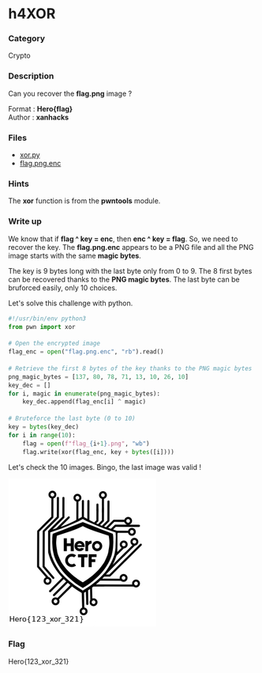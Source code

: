 # h4XOR

### Category

Crypto

### Description

Can you recover the **flag.png** image ?

Format : **Hero{flag}**<br>
Author : **xanhacks**

### Files

- [xor.py](xor.py)
- [flag.png.enc](flag.png.enc)

### Hints

The **xor** function is from the **pwntools** module.

### Write up

We know that if **flag ^ key = enc**, then **enc ^ key = flag**. So, we need to recover the key.
The **flag.png.enc** appears to be a PNG file and all the PNG image starts with the same **magic bytes**.

The key is 9 bytes long with the last byte only from 0 to 9. The 8 first bytes can be recovered thanks to the **PNG magic bytes**.
The last byte can be bruforced easily, only 10 choices.

Let's solve this challenge with python.

```python
#!/usr/bin/env python3
from pwn import xor

# Open the encrypted image
flag_enc = open("flag.png.enc", "rb").read()

# Retrieve the first 8 bytes of the key thanks to the PNG magic bytes
png_magic_bytes = [137, 80, 78, 71, 13, 10, 26, 10]
key_dec = []
for i, magic in enumerate(png_magic_bytes):
    key_dec.append(flag_enc[i] ^ magic)

# Bruteforce the last byte (0 to 10)
key = bytes(key_dec)
for i in range(10):
    flag = open(f"flag_{i+1}.png", "wb")
    flag.write(xor(flag_enc, key + bytes([i])))
```

Let's check the 10 images. Bingo, the last image was valid !

![flag](flag.png)

### Flag

Hero{123_xor_321}